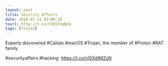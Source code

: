 ```yaml
---
layout: post
title: Security Affairs
date: 2018-07-21 03:00:20
tourl: http://t.co/V3OIFUqNCm
tags: [Trojan]
---
```

Experts discovered #Calisto #macOS #Trojan, the member of #Proton #RAT family

#securityaffairs #hacking  https://t.co/vI5XdtMZzN
